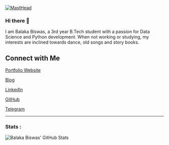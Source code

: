 [![MastHead](https://user-images.githubusercontent.com/49288068/87903705-445d2f80-ca7a-11ea-9c7e-0f4a38b4df62.png)](https://balaka2605.wixsite.com/portfolio)

### Hi there 👋

I am Balaka Biswas, a 3rd year B.Tech student with a passion for Data Science and Python development. When not working or studying, my interests are inclined towards dance, old songs and story books.

## Connect with Me

[Portfolio Website](https://balaka2605.wixsite.com/portfolio) 

[Blog](https://medium.com/@balaka2605) 

[LinkedIn](https://www.linkedin.com/in/balaka-biswas/) 

[GitHub](https://github.com/BALaka-18) 

[Telegram](https://t.me/Balaka_18)
___________________________________________________________________________________________________________________________________________________________________________________

### Stats :

![Balaka Biswas' GitHub Stats](https://github-readme-stats.vercel.app/api?username=BALaka-18&show_icons=true&theme=radical)
